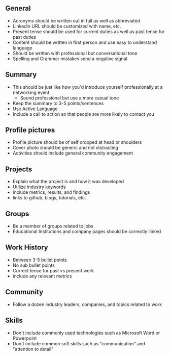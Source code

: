 ## General

* Acronyms should be written out in full as well as abbreviated
* Linkedin URL should be customized with name, etc.
* Present tense should be used for current duties as well as past tense for past duties
* Content should be written in first person and use easy to understand language
* Should be written with professional but conversational tone
* Spelling and Grammar mistakes send a negative signal

## Summary

* This should be just like how you'd introduce yourself professionally at a networking event
    * Sound professional but use a more casual tone
* Keep the summary to 3-5 points/sentences
* Use Active Language
* Include a call to action so that people are more likely to contact you

## Profile pictures

* Profile picture should be of self cropped at head or shoulders
* Cover photo should be generic and not distracting
* Activities should include general community engagement

## Projects

* Explain what the project is and how it was developed
* Utilize industry keywords
* include metrics, results, and findings
* links to github, blogs, tutorials, etc.

## Groups

* Be a member of groups related to jobs
* Educational Institutions and company pages should be correctly linked

## Work History

* Between 3-5 bullet points
* No sub bullet points
* Correct tense for past vs present work
* include any relevant metrics

## Community

* Follow a dozen industry leaders, companies, and topics related to work

## Skills 

* Don't include commonly used technologies such as Microsoft Word or Powerpoint
* Don't include common soft skills such as "communication" and "attention to detail"